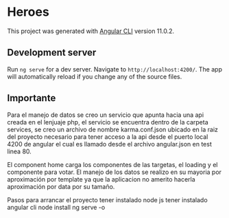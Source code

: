 # Heroes

This project was generated with [Angular CLI](https://github.com/angular/angular-cli) version 11.0.2.

## Development server

Run `ng serve` for a dev server. Navigate to `http://localhost:4200/`. The app will automatically reload if you change any of the source files.

## Importante

Para el manejo de datos se creo un servicio que apunta hacia una api creada en el lenjuaje php, el servicio se encuentra dentro de la carpeta services, se creo un archivo de nombre karma.conf.json ubicado en la raiz del proyecto necesario para tener acceso a la api desde el puerto local 4200 de angular el cual es llamado desde el archivo angular.json en test linea 80.

El component home carga los componentes de las targetas, el loading y el componente para votar.
El manejo de los datos se realizo en su mayoria por aproximación por template ya que la aplicacion no amerito hacerla aproximación por data por su tamaño.

Pasos para arrancar el proyecto
tener instalado node js
tener instalado angular cli
node install
ng serve -o
